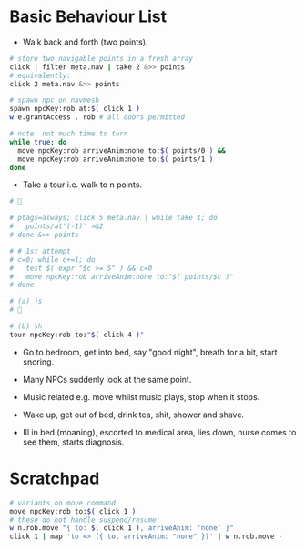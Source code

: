 # Basic Behaviour List

- Walk back and forth (two points).

```sh
# store two navigable points in a fresh array
click | filter meta.nav | take 2 &>> points
# equivalently:
click 2 meta.nav &>> points

# spawn npc on navmesh
spawn npcKey:rob at:$( click 1 )
w e.grantAccess . rob # all doors permitted

# note: not much time to turn
while true; do
  move npcKey:rob arriveAnim:none to:$( points/0 ) &&
  move npcKey:rob arriveAnim:none to:$( points/1 )
done
```

- Take a tour i.e. walk to n points.

```sh
# 🚧

# ptags=always; click 5 meta.nav | while take 1; do 
#   points/at'(-1)' >&2 
# done &>> points

# # 1st attempt
# c=0; while c+=1; do
#   test $( expr "$c >= 5" ) && c=0
#   move npcKey:rob arriveAnim:none to:"$( points/$c )"
# done

# (a) js
# 🚧

# (b) sh
tour npcKey:rob to:"$( click 4 )" 
```

- Go to bedroom, get into bed, say "good night", breath for a bit, start snoring.

- Many NPCs suddenly look at the same point.

- Music related e.g. move whilst music plays, stop when it stops.

- Wake up, get out of bed, drink tea, shit, shower and shave.

- Ill in bed (moaning), escorted to medical area, lies down, nurse comes to see them, starts diagnosis.


# Scratchpad

```sh
# variants on move command
move npcKey:rob to:$( click 1 )
# these do not handle suspend/resume:
w n.rob.move "{ to: $( click 1 ), arriveAnim: 'none' }"
click 1 | map 'to => ({ to, arriveAnim: "none" })' | w n.rob.move -
```